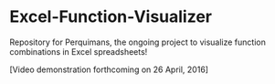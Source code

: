 # Excel-Function-Visualizer

Repository for Perquimans, the ongoing project to visualize function combinations in Excel spreadsheets!

[Video demonstration forthcoming on 26 April, 2016]
